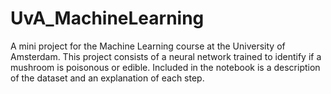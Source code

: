 # UvA_MachineLearning
A mini project for the Machine Learning course at the University of Amsterdam. This project consists of a neural network trained to identify if a mushroom is poisonous or edible. Included in the notebook is a description of the dataset and an explanation of each step.
